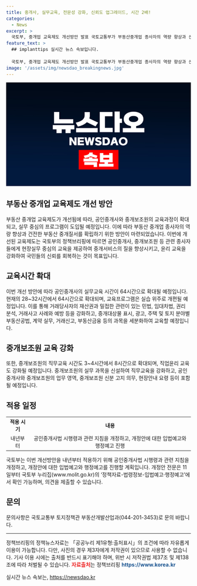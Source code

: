 ```yaml
---
title: 중개사, 실무교육, 전문성 강화, 신뢰도 업그레이드, 시간 2배!
categories:
  - News
excerpt: >
  국토부, 중개업 교육제도 개선방안 발표 국토교통부가 부동산중개업 종사자의 역량 향상과 신뢰도 증진을 위해 중개업 교육제도를 개선한다. 공인중개사의 실무교육 시간을 64시간으로 확대하고 교육프로그램도 실습 위주로 개편하며, 중개보조원의 직무교육 시간을 8시간으로 늘리고 직업윤리 교육을 강화한다. 이를 통해 중개서비스의 질을 향상시키고 국민들의 신뢰를 회복하고자 한다. 해당 개선방안은 민간전문가와 이해관계자의 의견 수렴 및 심의를 거쳐 마련되었으며, 내년부터 시행될 예정이다. 관련 지침으로 인한 의견 제출은 국토부 누리집에서 가능하다.
feature_text: >
  ## implanttips 실시간 뉴스 속보입니다.

  국토부, 중개업 교육제도 개선방안 발표 국토교통부가 부동산중개업 종사자의 역량 향상과 신뢰도 증진을 위해 중개업 교육제도를 개선한다. 공인중개사의 실무교육 시간을 64시간으로 확대하고 교육프로그램도 실습 위주로 개편하며, 중개보조원의 직무교육 시간을 8시간으로 늘리고 직업윤리 교육을 강화한다. 이를 통해 중개서비스의 질을 향상시키고 국민들의 신뢰를 회복하고자 한다. 해당 개선방안은 민간전문가와 이해관계자의 의견 수렴 및 심의를 거쳐 마련되었으며, 내년부터 시행될 예정이다. 관련 지침으로 인한 의견 제출은 국토부 누리집에서 가능하다.
image: '/assets/img/newsdao_breakingnews.jpg'
---
```


<p><img src="/assets/img/newsdao_breakingnews.jpg" alt="implanttips 속보" /></p>

<h2>부동산 중개업 교육제도 개선 방안</h2>

<p data-ke-size="size16">부동산 중개업 교육제도가 개선됨에 따라, 공인중개사와 중개보조원의 교육과정이 확대되고, 실무 중심의 프로그램이 도입될 예정입니다. 이에 따라 부동산 중개업 종사자의 역량 향상과 건전한 부동산 중개질서를 확립하기 위한 방안이 마련되었습니다. 이번에 개선된 교육제도는 국토부의 정책브리핑에 따르면 공인중개사, 중개보조원 등 관련 종사자들에게 현장실무 중심의 교육을 제공하여 중개서비스의 질을 향상시키고, 윤리 교육을 강화하여 국민들의 신뢰를 회복하는 것이 목표입니다.</p>

<h2 data-ke-size="size26">교육시간 확대</h2>

<p data-ke-size="size16">이번 개선 방안에 따라 공인중개사의 실무교육 시간이 64시간으로 확대될 예정입니다. 현재의 28~32시간에서 64시간으로 확대되며, 교육프로그램은 실습 위주로 개편될 예정입니다. 이를 통해 거래당사자의 재산권과 밀접한 관련이 있는 민법, 임대차법, 권리 분석, 거래사고 사례와 예방 등을 강화하고, 중개대상물 표시, 광고, 주택 및 토지 분야별 부동산공법, 계약 실무, 거래신고, 부동산금융 등의 과목을 세분화하여 교육할 예정입니다.</p>

<h2 data-ke-size="size26">중개보조원 교육 강화</h2>

<p data-ke-size="size16">또한, 중개보조원의 직무교육 시간도 3~4시간에서 8시간으로 확대되며, 직업윤리 교육도 강화될 예정입니다. 중개보조원의 실무 과목을 신설하여 직무교육을 강화하고, 공인중개사와 중개보조원의 업무 영역, 중개보조원 신분 고지 의무, 현장안내 요령 등이 포함될 예정입니다.</p>

<h2 data-ke-size="size26">적용 일정</h2>

<table>
    <tr>
        <td style="text-align: center; height: 17px;"><b>적용 시기</b></td>
        <td style="text-align: center; height: 17px;"><b>내용</b></td>
    </tr>
    <tr>
        <td style="text-align: center; height: 17px;">내년부터</td>
        <td style="text-align: center; height: 17px;">공인중개사법 시행령과 관련 지침을 개정하고, 개정안에 대한 입법예고와 행정예고 진행</td>
    </tr>
</table>

<p data-ke-size="size16">국토부는 이번 개선방안을 내년부터 적용하기 위해 공인중개사법 시행령과 관련 지침을 개정하고, 개정안에 대한 입법예고와 행정예고를 진행할 계획입니다. 개정안 전문은 11일부터 국토부 누리집(www.molit.go.kr)의 ‘정책자료-법령정보-입법예고·행정예고’에서 확인 가능하며, 의견을 제출할 수 있습니다.</p>

<h2 data-ke-size="size26">문의</h2>

<p data-ke-size="size16">문의사항은 국토교통부 토지정책관 부동산개발산업과(044-201-3453)로 문의 바랍니다.</p>

<hr>

<p data-ke-size="size16">정책브리핑의 정책뉴스자료는 「공공누리 제1유형:출처표시」의 조건에 따라 자유롭게 이용이 가능합니다. 다만, 사진의 경우 제3자에게 저작권이 있으므로 사용할 수 없습니다. 기사 이용 시에는 출처를 반드시 표기해야 하며, 위반 시 저작권법 제37조 및 제138조에 따라 처벌될 수 있습니다. <b><span style="color: #ee2323;">자료출처</span></b>는 정책브리핑 <b><span style="color: #1a5490;">https://www.korea.kr</span></b></p>
실시간 뉴스 속보는, <a href="https://newsdao.kr" rel="dofollow">https://newsdao.kr</a>



